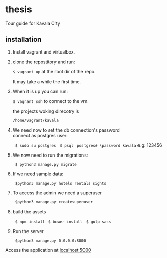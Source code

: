 # thesis
Tour guide for Kavala City

## installation

1. Install vagrant and virtualbox.

2. clone the repostitory and run:

    `$ vagrant up` at the root dir of the repo.

    It may take a while the first time.

3. When it is up you can run:

    `$ vagrant ssh`  to connect to the vm.

    the projects woking direcotry is

    `/home/vagrant/kavala`

4. We need now to set the db connection's password  
    connect as postgres user:

    ` $ sudo su postgres`
    ` $ psql`
    ` postgres# \password kavala` e.g: 123456

5. We now need to run the migrations:

    ` $ python3 manage.py migrate`

6. If we need sample data:

    ` $python3 manage.py hotels rentals sights`

7. To access the admin we need a superuser

    ` $python3 manage.py createsuperuser`

8. build the assets

    ` $ npm install`
    ` $ bower install`
    ` $ gulp sass`

9. Run the server

    ` $python3 manage.py 0.0.0.0:8000`

Access the application at [localhost:5000](http://localhost:5000)
